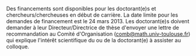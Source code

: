 Des financements sont disponibles pour les doctorant(e)s et chercheurs/chercheuses en début de carrière. La date limite pour les demandes de financement est le 24 mars 2013. Les doctorant(e)s doivent demander à leur Directeur/Directrice de thèse d'envoyer une lettre de recommandation au Comité d'Organisation ([comb@math.univ-toulouse.fr](mailto:comb@math.univ-toulouse.fr)) qui explique l'intérêt scientifique du ou de la doctorant(e) à assister au colloque.
